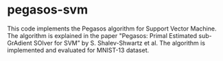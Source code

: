 # pegasos-svm

This code implements the Pegasos algorithm for Support Vector Machine. The algorithm is explained in the paper "Pegasos: Primal Estimated sub-GrAdient SOlver for SVM” by S. Shalev-Shwartz et al. The algorithm is implemented and evaluated for MNIST-13 dataset. 
